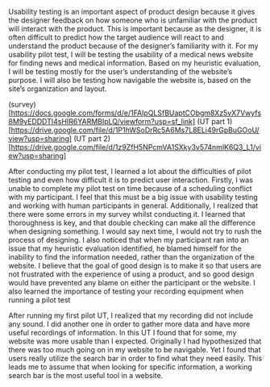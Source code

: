 Usability testing is an important aspect of product design because it gives the designer feedback on how someone who is unfamiliar with the product will interact with the product. This is important because as the designer, it is often difficult to predict how the target audience will react to and understand the product because of the designer’s familiarity with it. For my usability pilot test, I will be testing the usability of a medical news website for finding news and medical information. Based on my heuristic evaluation, I will be testing mostly for the user’s understanding of the website’s purpose. I will also be testing how navigable the website is, based on the site’s organization and layout. 

(survey)[https://docs.google.com/forms/d/e/1FAIpQLSfBUaptCObgm8Xz5vX7Vwyfs8M9yEDDDTI4sHIR6YARMBIpLQ/viewform?usp=sf_link]
(UT part 1)[https://drive.google.com/file/d/1P1hWSoDrRc5A6Ms7L8ELi49rGpBuGOoU/view?usp=sharing]
(UT part 2)[https://drive.google.com/file/d/1z9ZfH5NPcmVA1SXky3v574nmlK6Q3_L1/view?usp=sharing]


After conducting my pilot test, I learned a lot about the difficulties of pilot testing and even how difficult it is to predict user interaction. Firstly, I was unable to complete my pilot test on time because of a scheduling conflict with my participant. I feel that this must be a big issue with usability testing and working with human participants in general. Additionally, I realized that there were some errors in my survey whilst conducting it. I learned that thoroughness is key, and that double checking can make all the difference when designing something. I would say next time, I would not try to rush the process of designing. I also noticed that when my participant ran into an issue that my heuristic evaluation identified, he blamed himself for the inability to find the information needed, rather than the organization of the website. I believe that the goal of good design is to make it so that users are not frustrated with the experience of using a product, and so good design would have prevented any blame on either the participant or the website. I also learned the importance of testing your recording equipment when running a pilot test

After running my first pilot UT, I realized that my recording did not include any sound. I did another one in order to gather more data and have more useful recordings of information. In this UT I found that for some, my website was more usable than I expected. Originally I had hypothesized that there was too much going on in my website to be navigable. Yet I found that users really utilize the search bar in order to find what they need easily. This leads me to assume that when looking for specific information, a working search bar is the most useful tool in a website. 
